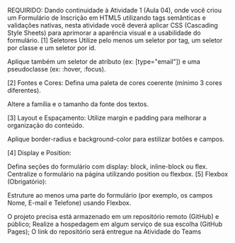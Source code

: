 REQUIRIDO:
Dando continuidade à Atividade 1 (Aula 04), onde você criou um Formulário de Inscrição em HTML5 utilizando tags semânticas e validações nativas, nesta atividade você deverá aplicar CSS (Cascading Style Sheets) para aprimorar a aparência visual e a usabilidade do formulário.
[1] Seletores
Utilize pelo menos um seletor por tag, um seletor por classe e um seletor por id.

Aplique também um seletor de atributo (ex: [type="email"]) e uma pseudoclasse (ex: :hover, :focus).

[2] Fontes e Cores:
Defina uma paleta de cores coerente (mínimo 3 cores diferentes).

Altere a família e o tamanho da fonte dos textos.

[3] Layout e Espaçamento:
Utilize margin e padding para melhorar a organização do conteúdo.

Aplique border-radius e background-color para estilizar botões e campos.

[4] Display e Position:

Defina seções do formulário com display: block, inline-block ou flex.
Centralize o formulário na página utilizando position ou flexbox.
[5] Flexbox (Obrigatório):

Estruture ao menos uma parte do formulário (por exemplo, os campos Nome, E-mail e Telefone) usando Flexbox.

O projeto precisa está armazenado em um repositório remoto (GitHub) e público;
Realize a hospedagem em algum serviço de sua escolha (GitHub Pages);
O link do repositório será entregue na Atividade do Teams
